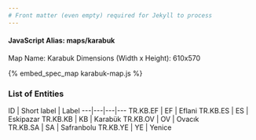 ```yaml
---
# Front matter (even empty) required for Jekyll to process
---
```


#### JavaScript Alias: maps/karabuk

Map Name: Karabuk
Dimensions (Width x Height): 610x570



{% embed_spec_map karabuk-map.js %}

### List of Entities

ID | Short label | Label
---|---|---|---
TR.KB.EF | EF | Eflani
TR.KB.ES | ES | Eskipazar
TR.KB.KB | KB | Karabük
TR.KB.OV | OV | Ovacık		
TR.KB.SA | SA | Safranbolu
TR.KB.YE | YE | Yenice